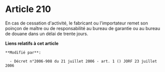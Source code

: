 # Article 210

En cas de cessation d'activité, le fabricant ou l'importateur remet son poinçon de maître ou de responsabilité au bureau de
garantie ou au bureau de douane dans un délai de trente jours.

**Liens relatifs à cet article**

	**Modifié par**:

	  - Décret n°2006-908 du 21 juillet 2006 - art. 1 () JORF 23 juillet 2006
